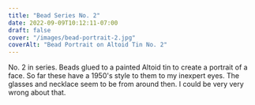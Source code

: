 ```yaml
---
title: "Bead Series No. 2"
date: 2022-09-09T10:12:11-07:00
draft: false
cover: "/images/bead-portrait-2.jpg"
coverAlt: "Bead Portrait on Altoid Tin No. 2"
---
```


No. 2 in series. Beads glued to a painted Altoid tin to create a portrait of a face.
So far these have a 1950's style to them to my inexpert eyes. The glasses and necklace
seem to be from around then. I could be very very wrong about that.
